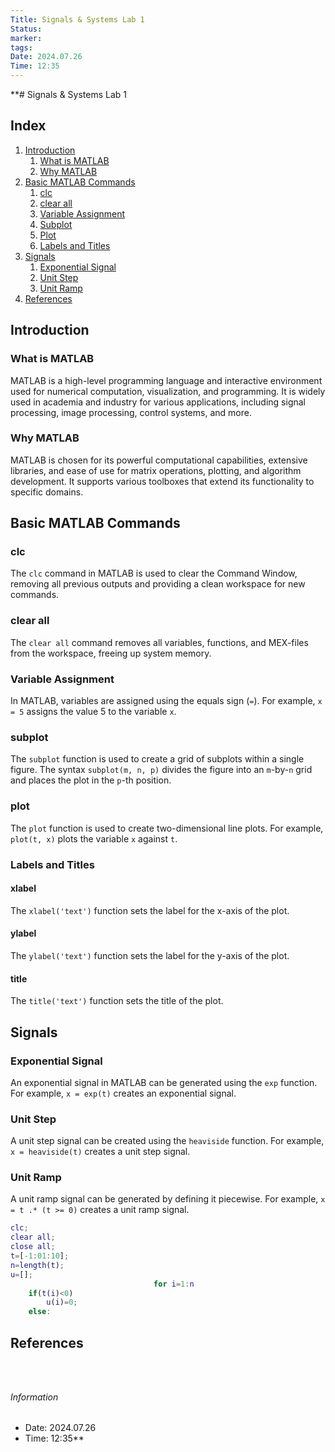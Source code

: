 ```yaml
---
Title: Signals & Systems Lab 1
Status: 
marker: 
tags: 
Date: 2024.07.26
Time: 12:35
---
```

**# Signals & Systems Lab 1

## Index
1. [Introduction](#introduction)
    1. [What is MATLAB](#what-is-matlab)
    2. [Why MATLAB](#why-matlab)
2. [Basic MATLAB Commands](#basic-matlab-commands)
    1. [clc](#clc)
    2. [clear all](#clear-all)
    3. [Variable Assignment](#variable-assignment)
    4. [Subplot](#subplot)
    5. [Plot](#plot)
    6. [Labels and Titles](#labels-and-titles)
3. [Signals](#signals)
    1. [Exponential Signal](#exponential-signal)
    2. [Unit Step](#unit-step)
    3. [Unit Ramp](#unit-ramp)
4. [References](#references)

## Introduction

### What is MATLAB
MATLAB is a high-level programming language and interactive environment used for numerical computation, visualization, and programming. It is widely used in academia and industry for various applications, including signal processing, image processing, control systems, and more.

### Why MATLAB
MATLAB is chosen for its powerful computational capabilities, extensive libraries, and ease of use for matrix operations, plotting, and algorithm development. It supports various toolboxes that extend its functionality to specific domains.

## Basic MATLAB Commands

### clc
The `clc` command in MATLAB is used to clear the Command Window, removing all previous outputs and providing a clean workspace for new commands.

### clear all
The `clear all` command removes all variables, functions, and MEX-files from the workspace, freeing up system memory.

### Variable Assignment
In MATLAB, variables are assigned using the equals sign (`=`). For example, `x = 5` assigns the value 5 to the variable `x`.

### subplot
The `subplot` function is used to create a grid of subplots within a single figure. The syntax `subplot(m, n, p)` divides the figure into an `m`-by-`n` grid and places the plot in the `p`-th position.

### plot
The `plot` function is used to create two-dimensional line plots. For example, `plot(t, x)` plots the variable `x` against `t`.

### Labels and Titles

#### xlabel
The `xlabel('text')` function sets the label for the x-axis of the plot.

#### ylabel
The `ylabel('text')` function sets the label for the y-axis of the plot.

#### title
The `title('text')` function sets the title of the plot.

## Signals

### Exponential Signal
An exponential signal in MATLAB can be generated using the `exp` function. For example, `x = exp(t)` creates an exponential signal.

### Unit Step
A unit step signal can be created using the `heaviside` function. For example, `x = heaviside(t)` creates a unit step signal.

### Unit Ramp
A unit ramp signal can be generated by defining it piecewise. For example, `x = t .* (t >= 0)` creates a unit ramp signal.


```matlab
clc;
clear all;
close all;
t=[-1:01:10];
n=length(t);
u=[];
								for i=1:n
	if(t(i)<0)
		u(i)=0;
	else:
```
## References

```

	
```

###### Information
- Date: 2024.07.26
- Time: 12:35**